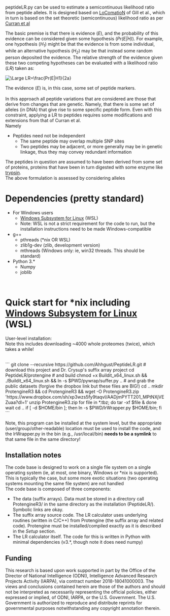 #

peptideLR.py can be used to estimate a semicontinuous likelihood ratio from peptide alleles. 
It is designed based on [LoComatioN](https://doi.org/10.1016/j.forsciint.2006.04.016) of Gill et al., 
which in turn is based on the set theoretic (semicontinuous) likelihood ratio as per [Curran et al](https://doi.org/10.1016/j.forsciint.2004.04.077) <br>

The basic premise is that there is evidence (*E*), and the probability of this evidence can be considered given some hypothesis (*Pr(E|H)*).
For example, one hypothesis (*H<sub>1</sub>*) might be that the evidence is from some individual, while an alternative hypothesis (*H<sub>2</sub>*) may be that instead some random person deposited the evidence. The relative strength of the evidence given these two competing hypotheses can be evaluated with a likelihood ratio (*LR*) taken as:


![\Large LR=\frac{Pr(E|H1}{2a}](https://latex.codecogs.com/svg.latex?LR%3D%5Cfrac%7BPr(E|H_1)%7D%7BPr(E|H_2)%7D)

The evidence (*E*) is, in this case, some set of peptide markers. <br><br>
In this approach all peptide variations that are considered are those that derive from changes that are genetic. Namely, that there is some set of alleles (in DNA) that give rise to some specific peptide form. Even with this constraint, applying a LR to peptides requires some modifications and extensions from that of Curran et al. <br> Namely
* Peptides need not be independent
  * The same peptide may overlap multiple SNP sites
  * Two peptides may be adjacent, or more generally may be in genetic linkage, thus they may convey redundant information
  

The peptides in question are assumed to have been derived from some set of proteins, proteins that have been in turn digested with some enzyme like [trypsin](https://en.wikipedia.org/wiki/Trypsin). <br>
The above formulation is assessed by considering alleles

# Dependencies (pretty standard)
* For Windows users
  * [Windows Subsystem for Linux](https://docs.microsoft.com/en-us/windows/wsl/about) (WSL)
  * Note: WSL is not a strict requirement for the code to run, but the installation instructions need to be made Windows-compatible 
* g++
  * pthreads (*nix OR WSL)
  * zlib1g-dev (zlib, development version)
  * mthreads (Windows only: ie, win32 threads. This should be standard)
* Python 3.*
  * Numpy
  * joblib

<br>

# Quick start for *nix including [Windows Subsystem for Linux](https://docs.microsoft.com/en-us/windows/wsl/about) (WSL)
User-level installation: <br>
Note this includes downloading ~4000 whole proteomes (twice), which takes a while!

<br>
```
git clone --recursive https://github.com/Ahhgust/PeptideLR.git # download this project and Dr. Crysup's suffix array project
cd PeptideLR/protengine # and build
chmod +x Buildit_x64_linux.sh && ./Buildit_x64_linux.sh && ln -s $PWD/pywrap/suffer.py ..
# and grab the public datasets (forgive the dropbox link but these files are BIG!)
cd ..
mkdir ProtengineR3 && cd ProtengineR3 && wget -O ProtengineR3.zip 'https://www.dropbox.com/sh/xp3wzs5fy9taqvl/AADjmPYTT201_MPtNXjVEZuaa?dl=1'
unzip ProtengineR3.zip
for file in *.tbz; do tar -xf $file & done
wait
cd ..
if [ -d $HOME/bin ]; then ln -s $PWD/lrWrapper.py $HOME/bin; fi
```
<br>

Note, this program can be installed at the system level, but the appropriate (user/group/other-readable) location must be used to install the code, and the lrWrapper.py in the bin (e.g., /usr/local/bin) **needs to be a symlink** to that same file in the same directory!


## Installation notes
The code base is designed to work on a single file system on a single operating system (ie, at most, one binary, Windows or *nix is supported). This is typically the case, but some more exotic situations (two operating systems mounting the same file system) are not handled<br>
The code base is composed of three components:
* The data (suffix arrays). Data must be stored in a directory call ProtengineR3/ in the same directory as the installation (PeptideLR/). Symbolic links are okay.
* The suffix array source code. The LR calculator uses underlying routines (written in C/C++) from Protengine (the suffix array and related code). Protengine must be installed/compiled exactly as it is described in the *Setup* section.
* The LR calculator itself. The code for this is written in Python with minimal dependencies (v3.*, though note it does need numpy)
## Funding

This research is based upon work supported in part by the Office of the Director of National Intelligence (ODNI), Intelligence Advanced Research Projects Activity (IARPA), via contract number 2018-18041000003. The views and conclusions contained herein are those of the authors and should not be interpreted as necessarily representing the official policies, either expressed or implied, of ODNI, IARPA, or the U.S. Government. The U.S. Government is authorized to reproduce and distribute reprints for governmental purposes notwithstanding any copyright annotation therein.

